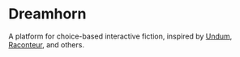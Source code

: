 Dreamhorn
=========

A platform for choice-based interactive fiction, inspired by [Undum][undum],
[Raconteur][raconteur], and others.

[undum]: http://undum.com/
[raconteur]: http://raconteur.readthedocs.org/en/latest/
